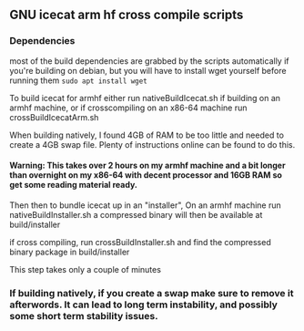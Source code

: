 ## GNU icecat  arm hf cross compile scripts


### Dependencies
most of the build dependencies are grabbed by the scripts automatically if you're building on debian, but you will have to install wget yourself before running them
`sudo apt install wget`

To build icecat for armhf either run nativeBuildIcecat.sh if building on an armhf machine, or if crosscompiling on an x86-64 machine run crossBuildIcecatArm.sh

When building natively, I found 4GB of RAM to be too little and needed to create a 4GB swap file. Plenty of instructions online can be found to do this. 

#### Warning: This takes over 2 hours on my armhf machine and a bit longer than overnight on my x86-64 with decent processor and 16GB RAM so get some reading material ready. 

Then then to bundle icecat up in an "installer",
On an armhf machine run nativeBuildInstaller.sh
a compressed binary will then be available at build/installer

if cross compiling, run crossBuildInstaller.sh and find the compressed binary package in build/installer

This step takes only a couple of minutes


### If building natively, if you create a swap make sure to remove it afterwords. It can lead to long term instability, and possibly some short term stability issues. 

